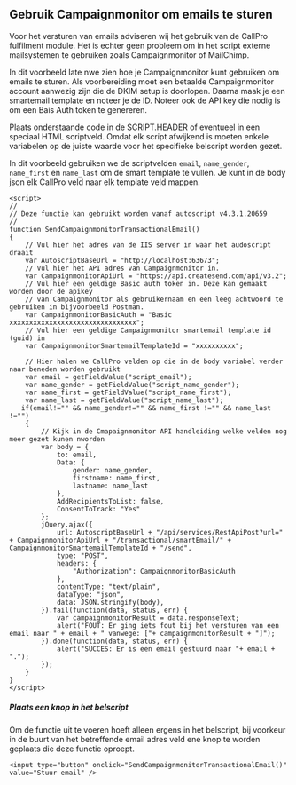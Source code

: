 ## Gebruik Campaignmonitor om emails te sturen ##

Voor het versturen van emails adviseren wij het gebruik van de CallPro fulfilment module. Het is echter geen
probleem om in het script externe mailsystemen te gebruiken zoals Campaignmonitor of MailChimp.

In dit voorbeeld late nwe zien hoe je Campaignmonitor kunt gebruiken om emails te sturen. Als voorbereiding moet een
betaalde Campaignmonitor account aanwezig zijn die de DKIM setup is doorlopen. Daarna maak je een smartemail template en noteer je de ID. Noteer ook de API key die nodig is om een Bais Auth token te genereren.

Plaats onderstaande code in de SCRIPT.HEADER of eventueel in een speciaal HTML scriptveld. Omdat elk script afwijkend is moeten enkele variabelen op de juiste waarde voor het specifieke belscript worden gezet.  

In dit voorbeeld gebruiken we de scriptvelden `email`, `name_gender`, `name_first` en `name_last` om de smart template te vullen. Je kunt in de body json elk CallPro veld naar elk template veld mappen.


```
<script>
//
// Deze functie kan gebruikt worden vanaf autoscript v4.3.1.20659
//
function SendCampaignmonitorTransactionalEmail()
{
	// Vul hier het adres van de IIS server in waar het audoscript draait
    var AutoscriptBaseUrl = "http://localhost:63673"; 
	// Vul hier het API adres van Campaignmonitor in.
    var CampaignmonitorApiUrl = "https://api.createsend.com/api/v3.2"; 
	// Vul hier een geldige Basic auth token in. Deze kan gemaakt worden door de apikey
	// van Campaignmonitor als gebruikernaam en een leeg achtwoord te gebruiken in bijvoorbeeld Postman.
    var CampaignmonitorBasicAuth = "Basic xxxxxxxxxxxxxxxxxxxxxxxxxxxxxxxx"; 
	// Vul hier een geldige Campaignmonitor smartemail template id (guid) in
    var CampaignmonitorSmartemailTemplateId = "xxxxxxxxxx"; 

	// Hier halen we CallPro velden op die in de body variabel verder naar beneden worden gebruikt
    var email = getFieldValue("script_email");
    var name_gender = getFieldValue("script_name_gender");
    var name_first = getFieldValue("script_name_first");
    var name_last = getFieldValue("script_name_last");
   if(email!="" && name_gender!="" && name_first !="" && name_last !="")
    {
		// Kijk in de Cmapaignmonitor API handleiding welke velden nog meer gezet kunen nworden
		var body = {
			to: email,
			Data: {
				gender: name_gender,
				firstname: name_first,
				lastname: name_last
			},
			AddRecipientsToList: false,
			ConsentToTrack: "Yes"
		};
		jQuery.ajax({
			url: AutoscriptBaseUrl + "/api/services/RestApiPost?url=" + CampaignmonitorApiUrl + "/transactional/smartEmail/" + CampaignmonitorSmartemailTemplateId + "/send", 
			type: "POST",
			headers: { 
				"Authorization": CampaignmonitorBasicAuth 
			},
			contentType: "text/plain",
			dataType: "json",
			data: JSON.stringify(body),
		}).fail(function(data, status, err) {
			var campaignmonitorResult = data.responseText;
			alert("FOUT: Er ging iets fout bij het versturen van een email naar " + email + " vanwege: ["+ campaignmonitorResult + "]");
		}).done(function(data, status, err) {
			alert("SUCCES: Er is een email gestuurd naar "+ email + ".");
		});
    }
}
</script>
```
##### Plaats een knop in het belscript #####
Om de functie uit te voeren hoeft alleen ergens in het belscript, bij voorkeur in de buurt van het betreffende email adres veld ene knop te worden geplaats die deze functie oproept.
```
<input type="button" onclick="SendCampaignmonitorTransactionalEmail()" value="Stuur email" />
```

